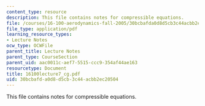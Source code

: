 ```yaml
---
content_type: resource
description: This file contains notes for compressible equations.
file: /courses/16-100-aerodynamics-fall-2005/30bcbafda0d8d5cb3c44acbb2ec20504_16100lecture7_cg.pdf
file_type: application/pdf
learning_resource_types:
- Lecture Notes
ocw_type: OCWFile
parent_title: Lecture Notes
parent_type: CourseSection
parent_uid: aac0011c-aef7-5515-ccc9-354af44ae163
resourcetype: Document
title: 16100lecture7_cg.pdf
uid: 30bcbafd-a0d8-d5cb-3c44-acbb2ec20504
---
```

This file contains notes for compressible equations.

